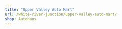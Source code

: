```yaml
---
title: "Upper Valley Auto Mart"
url: /white-river-junction/upper-valley-auto-mart/
shop: Autohaus
---
```

